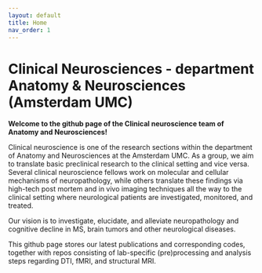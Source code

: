 ```yaml
---
layout: default
title: Home
nav_order: 1
---
```

<h1>Clinical Neurosciences - department Anatomy & Neurosciences (Amsterdam UMC)</h1>	

**Welcome to the github page of the Clinical neuroscience team of Anatomy and Neurosciences!**

Clinical neuroscience is one of the research sections within the department of Anatomy and Neurosciences at the Amsterdam UMC. As a group, we aim to translate basic preclinical research to the clinical setting and vice versa. Several clinical neuroscience fellows work on molecular and cellular mechanisms of neuropathology, while others translate these findings via high-tech post mortem and in vivo imaging techniques all the way to the clinical setting where neurological patients are investigated, monitored, and treated.

Our vision is to investigate, elucidate, and alleviate neuropathology and cognitive decline in MS, brain tumors and other neurological diseases.

This github page stores our latest publications and corresponding codes, together with repos consisting of lab-specific (pre)processing and analysis steps regarding DTI, fMRI, and structural MRI. 
